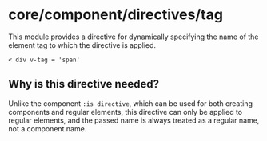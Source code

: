 # core/component/directives/tag

This module provides a directive
for dynamically specifying the name of the element tag to which the directive is applied.

```
< div v-tag = 'span'
```

## Why is this directive needed?

Unlike the component `:is directive`, which can be used for both creating components and regular elements,
this directive can only be applied to regular elements, and the passed name is always treated as a regular name,
not a component name.
